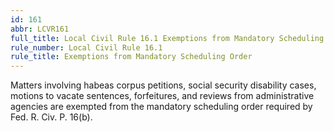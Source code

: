 ```yaml
---
id: 161
abbr: LCVR161
full_title: Local Civil Rule 16.1 Exemptions from Mandatory Scheduling Order
rule_number: Local Civil Rule 16.1
rule_title: Exemptions from Mandatory Scheduling Order
---
```


Matters involving habeas corpus petitions, social security disability cases, motions to vacate
sentences, forfeitures, and reviews from administrative agencies are exempted from the mandatory
scheduling order required by Fed. R. Civ. P. 16(b).